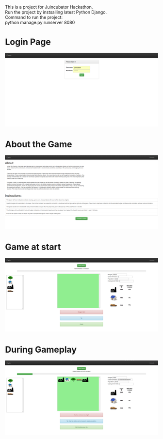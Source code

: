 This is a project for Juincubator Hackathon.<br />
Run the project by instsalling latest Python Django. <br />
Command to run the project:<br />
python manage.py runserver 8080<br />

<h1> Login Page </h1>
<p align="center">
  <img src="./screenshots/1.png" width="800"/>
</p>

<h1> About the Game </h1>
<p align="center">
<img src="./screenshots/2.png" width="800"/>
</p>

<h1> Game at start </h1>
<p align="center">
<img src="./screenshots/3.png" width="800"/>
</p>

<h1> During Gameplay </h1>
<p align="center">
<img src="./screenshots/5.png" width="800"/>
</p>
